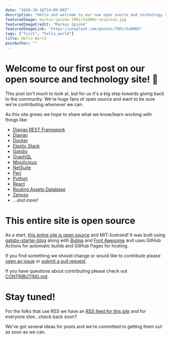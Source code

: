 ```yaml
---
date: "2020-10-16T14:00:00Z"
description: "Hello and welcome to our new open source and technology site!"
featuredImage: markus-spiske-70Rir5vB96U-unsplash.jpg
featuredImageCredit: "Markus Spiske"
featuredImageLink: "https://unsplash.com/photos/70Rir5vB96U"
tags: ["first", "hello_world"]
title: Hello World
postAuthor: ""
---
```


# Welcome to our first post on our open source and technology site! 🎉

This post isn't much to look at, but for us it's a big step towards giving back to the community. We're huge fans of open source and want to be sure we're contributing whenever we can.

As this site grows we hope to share what we know/learn working with things like:

* [Django REST Framework](https://www.django-rest-framework.org/)
* [Django](https://www.djangoproject.com/)
* [Docker](https://www.docker.com/)
* [Elastic Stack](https://www.elastic.co/elastic-stack)
* [Gatsby](https://www.gatsbyjs.com/)
* [GraphQL](https://graphql.org/)
* [Mojolicious](https://www.mojolicious.org/)
* [NetSuite](https://www.netsuite.com/)
* [Perl](https://www.perl.org/)
* [Python](https://www.python.org/)
* [React](https://reactjs.org/)
* [Routing Assets Database](https://www.radb.net/)
* [Zenoss](https://www.zenoss.com/)
* _...and more!_

# This entire site is open source

As a start, [this entire site is open source](https://github.com/merit-network/merit-network.github.io) and MIT-licensed! It was built using [gatsby-starter-blog](https://github.com/gatsbyjs/gatsby-starter-blog) along with [Bulma](https://bulma.io/) and [Font Awesome](https://fontawesome.com/) and uses GitHub Actions for automatic builds and GitHub Pages for hosting.

If you find something we should change or would like to contribute please [open an issue](https://github.com/merit-network/merit-network.github.io/issues) or [submit a pull request](https://github.com/merit-network/merit-network.github.io/pulls).

If you have questions about contributing please check out [CONTRIBUTING.md](https://github.com/merit-network/merit-network.github.io/blob/main/CONTRIBUTING.md).

# Stay tuned!

For the folks that use RSS we have an [RSS feed for this site](/rss.xml) and for everyone else...check back soon?

We've got several ideas for posts and we're committed to getting them out as soon as we can.
